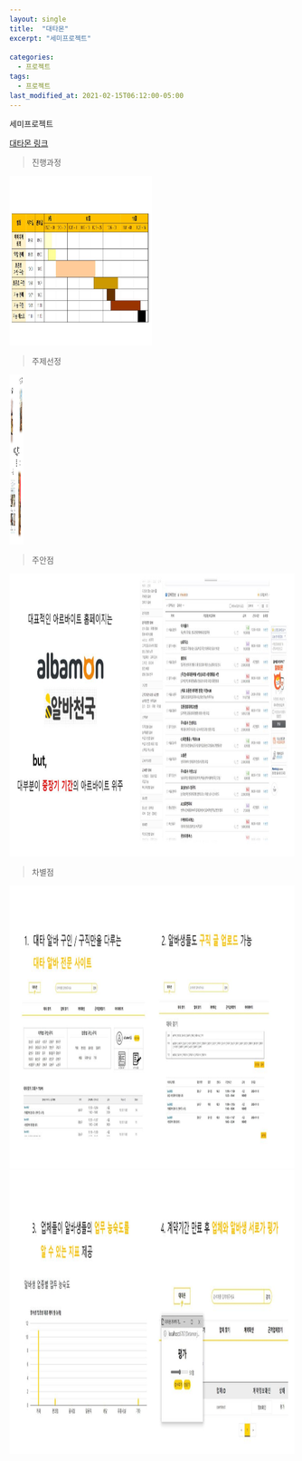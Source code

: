 ```yaml
---
layout: single
title:  "대타몬"
excerpt: "세미프로젝트"

categories:
  - 프로젝트
tags:
  - 프로젝트
last_modified_at: 2021-02-15T06:12:00-05:00
---
```


세미프로젝트

[대타몬 링크](https://github.com/kdh66118/Detamon)  


> 진행과정
<img src="/assets/images/ppt1.JPG"  width="50%" height="300" title="진행과정" alt=""/> 

> 주제선정
<img src="/assets/images/ppt2.JPG"  width="5%" height="300" title="주제선정" alt=""/> 

> 주안점
<img src="/assets/images/ppt3.JPG"  width="100%" height="500" title="주안점" alt=""/> 

> 차별점
<img src="/assets/images/ppt4.JPG"  width="100%" height="500" title="차별점" alt=""/> 

<img src="/assets/images/ppt5.JPG"  width="100%" height="500" title="차별점" alt=""/> 


